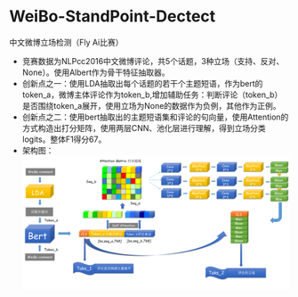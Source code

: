 # WeiBo-StandPoint-Dectect
中文微博立场检测（Fly Ai比赛）
* 竞赛数据为NLPcc2016中文微博评论，共5个话题，3种立场（支持、反对、None）。使用Albert作为骨干特征抽取器。
* 创新点之一：使用LDA抽取出每个话题的若干个主题短语，作为bert的token_a，微博主体评论作为token_b,增加辅助任务：判断评论（token_b）是否围绕token_a展开，使用立场为None的数据作为负例，其他作为正例。
* 创新点之二：使用bert抽取出的主题短语集和评论的句向量，使用Attention的方式构造出打分矩阵，使用两层CNN、池化层进行理解，得到立场分类logits。整体F1得分67。
* 架构图：
![](stance.png)
